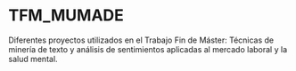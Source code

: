 # TFM_MUMADE
Diferentes proyectos utilizados en el Trabajo Fin de Máster: Técnicas de minería de texto y análisis de sentimientos aplicadas al mercado laboral y la salud mental.
